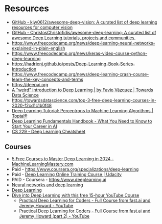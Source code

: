# Resources

- [GitHub - kjw0612/awesome-deep-vision: A curated list of deep learning resources for computer vision](https://github.com/kjw0612/awesome-deep-vision)
- [GitHub - ChristosChristofidis/awesome-deep-learning: A curated list of awesome Deep Learning tutorials, projects and communities.](https://github.com/ChristosChristofidis/awesome-deep-learning)
- https://www.freecodecamp.org/news/deep-learning-neural-networks-explained-in-plain-english
- https://www.freecodecamp.org/news/keras-video-course-python-deep-learning
- https://hadrienj.github.io/posts/Deep-Learning-Book-Series-Introduction
- https://www.freecodecamp.org/news/deep-learning-crash-course-learn-the-key-concepts-and-terms
- https://deepai.org
- [A "weird" introduction to Deep Learning | by Favio Vázquez | Towards Data Science](https://towardsdatascience.com/a-weird-introduction-to-deep-learning-7828803693b0)
- https://towardsdatascience.com/top-3-free-deep-learning-courses-in-2020-f2cd1c1b0f48
- [Deep Learning Tutorial: Perceptrons to Machine Learning Algorithms | Toptal®](https://www.toptal.com/machine-learning/an-introduction-to-deep-learning-from-perceptrons-to-deep-networks)
- [Deep Learning Fundamentals Handbook - What You Need to Know to Start Your Career in AI](https://www.freecodecamp.org/news/deep-learning-fundamentals-handbook-start-a-career-in-ai/)
- [CS 229 - Deep Learning Cheatsheet](https://stanford.edu/~shervine/teaching/cs-229/cheatsheet-deep-learning)

## Courses

- [5 Free Courses to Master Deep Learning in 2024 - MachineLearningMastery.com](https://machinelearningmastery.com/5-free-courses-to-master-deep-learning-in-2024/)
- Paid - https://www.coursera.org/specializations/deep-learning
- Paid - [Deep Learning Online Training Course | Udacity](https://www.udacity.com/course/deep-learning-nanodegree--nd101)
- PAID - Coursera - https://www.deeplearning.ai
- [Neural networks and deep learning](http://neuralnetworksanddeeplearning.com/)
- [Deep Learning](https://www.deeplearningbook.org/)
- [Dive into Deep Learning with this free 15-hour YouTube Course](https://www.freecodecamp.org/news/learn-deep-learning-from-the-president-of-kaggle)
	- [Practical Deep Learning for Coders - Full Course from fast.ai and Jeremy Howard - YouTube](https://www.youtube.com/watch?v=0oyCUWLL_fU)
	- [Practical Deep Learning for Coders - Full Course from fast.ai and Jeremy Howard (part 2) - YouTube](https://www.youtube.com/watch?v=HL7LOfyf6bc)
